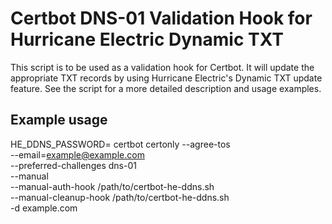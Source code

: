 # Certbot DNS-01 Validation Hook for Hurricane Electric Dynamic TXT

This script is to be used as a validation hook for Certbot. It will update the
appropriate TXT records by using Hurricane Electric's Dynamic TXT update
feature. See the script for a more detailed description and usage examples.

## Example usage

HE_DDNS_PASSWORD=<password> certbot certonly
    --agree-tos \
    --email=example@example.com \
    --preferred-challenges dns-01 \
    --manual \
    --manual-auth-hook /path/to/certbot-he-ddns.sh \
    --manual-cleanup-hook /path/to/certbot-he-ddns.sh \
    -d example.com

